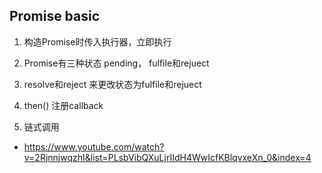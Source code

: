 
## Promise basic
1. 构造Promise时传入执行器，立即执行

2. Promise有三种状态 pending， fulfile和rejuect

3. resolve和reject 来更改状态为fulfile和rejuect

4. then() 注册callback

5. 链式调用

- https://www.youtube.com/watch?v=2RjnnjwqzhI&list=PLsbVibQXuLjrIIdH4WwIcfKBlqvxeXn_0&index=4


